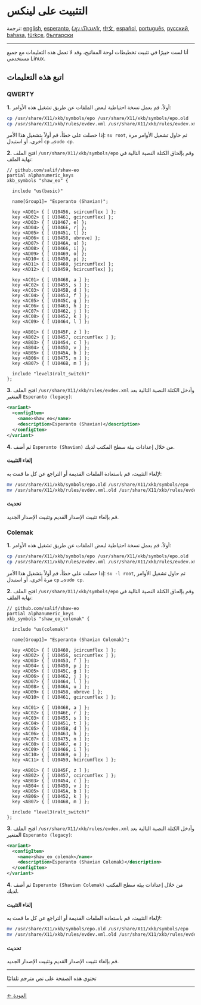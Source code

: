 # التثبيت على لينكس

ترجمة: [english](LINUX.md), [esperanto](LINUX.eo.md), [𐑖𐑨𐑝𐑨 𐑧𐑕𐑐𐑧𐑮𐑨𐑵𐑑𐑩](LINUX.eo_shaw.md), [中文](LINUX.zh-CN.md), [español](LINUX.es.md), [português](LINUX.pt.md), [русский](LINUX.ru.md), [bahasa](LINUX.id.md), [türkçe](LINUX.tr.md), [български](LINUX.bg.md)

---

أنا لست خبيرًا في تثبيت تخطيطات لوحة المفاتيح، وقد لا تعمل هذه التعليمات مع جميع مستخدمي Linux.

## اتبع هذه التعليمات

### QWERTY

**1.** أولاً، قم بعمل نسخة احتياطية لبعض الملفات عن طريق تشغيل هذه الأوامر:

```bash
cp /usr/share/X11/xkb/symbols/epo /usr/share/X11/xkb/symbols/epo.old
cp /usr/share/X11/xkb/rules/evdev.xml /usr/share/X11/xkb/rules/evdev.xml.old
```

إذا حصلت على خطأ، قم أولاً بتشغيل هذا الأمر: `su root`, ثم حاول تشغيل الأوامر مرة أخرى، أو استبدل `cp` بـ`sudo cp`.

**2.** افتح الملف `/usr/share/X11/xkb/symbols/epo` وقم بإلحاق الكتلة النصية التالية في نهاية الملف:

```
// github.com/salif/shaw-eo
partial alphanumeric_keys
xkb_symbols "shaw_eo" {

  include "us(basic)"

  name[Group1]= "Esperanto (Shavian)";

  key <AD01> { [ U10456, scircumflex ] };
  key <AD02> { [ U10461, gcircumflex] };
  key <AD03> { [ U10467, e] };
  key <AD04> { [ U1046E, r] };
  key <AD05> { [ U10451, t] };
  key <AD06> { [ U10458, ubreve] };
  key <AD07> { [ U1046A, u] };
  key <AD08> { [ U10466, i] };
  key <AD09> { [ U10469, o] };
  key <AD10> { [ U10450, p] };
  key <AD11> { [ U10460, jcircumflex] };
  key <AD12> { [ U10459, hcircumflex] };

  key <AC01> { [ U10468, a ] };
  key <AC02> { [ U10455, s ] };
  key <AC03> { [ U1045B, d ] };
  key <AC04> { [ U10453, f ] };
  key <AC05> { [ U1045C, g ] };
  key <AC06> { [ U10463, h ] };
  key <AC07> { [ U10462, j ] };
  key <AC08> { [ U10452, k ] };
  key <AC09> { [ U10464, l ] };

  key <AB01> { [ U1045F, z ] };
  key <AB02> { [ U10457, ccircumflex ] };
  key <AB03> { [ U10454, c ] };
  key <AB04> { [ U1045D, v ] };
  key <AB05> { [ U1045A, b ] };
  key <AB06> { [ U10475, n ] };
  key <AB07> { [ U1046B, m ] };

  include "level3(ralt_switch)"
};
```

**3.** افتح الملف `/usr/share/X11/xkb/rules/evdev.xml` وأدخل الكتلة النصية التالية بعد المتغير `Esperanto (legacy)`:

```xml
<variant>
  <configItem>
    <name>shaw_eo</name>
    <description>Esperanto (Shavian)</description>
  </configItem>
</variant>
```

**4.** ثم أضف `Esperanto (Shavian)` من خلال إعدادات بيئة سطح المكتب لديك.

#### إلغاء التثبيت

لإلغاء التثبيت، قم باستعادة الملفات القديمة أو التراجع عن كل ما قمت به:

```bash
mv /usr/share/X11/xkb/symbols/epo.old /usr/share/X11/xkb/symbols/epo
mv /usr/share/X11/xkb/rules/evdev.xml.old /usr/share/X11/xkb/rules/evdev.xml
```

#### تحديث

قم بإلغاء تثبيت الإصدار القديم وتثبيت الإصدار الجديد.

### Colemak

**1.** أولاً، قم بعمل نسخة احتياطية لبعض الملفات عن طريق تشغيل هذه الأوامر:

```bash
cp /usr/share/X11/xkb/symbols/epo /usr/share/X11/xkb/symbols/epo.old
cp /usr/share/X11/xkb/rules/evdev.xml /usr/share/X11/xkb/rules/evdev.xml.old
```

إذا حصلت على خطأ، قم أولاً بتشغيل هذا الأمر: `su -l root`, ثم حاول تشغيل الأوامر مرة أخرى، أو استبدل `cp` بـ`sudo cp`.

**2.** افتح الملف `/usr/share/X11/xkb/symbols/epo` وقم بإلحاق الكتلة النصية التالية في نهاية الملف:

```
// github.com/salif/shaw-eo
partial alphanumeric_keys
xkb_symbols "shaw_eo_colemak" {

  include "us(colemak)"

  name[Group1]= "Esperanto (Shavian Colemak)";

  key <AD01> { [ U10460, jcircumflex ] };
  key <AD02> { [ U10456, scircumflex ] };
  key <AD03> { [ U10453, f ] };
  key <AD04> { [ U10450, p ] };
  key <AD05> { [ U1045C, g ] };
  key <AD06> { [ U10462, j ] };
  key <AD07> { [ U10464, l ] };
  key <AD08> { [ U1046A, u ] };
  key <AD09> { [ U10458, ubreve ] };
  key <AD10> { [ U10461, gcircumflex ] };

  key <AC01> { [ U10468, a ] };
  key <AC02> { [ U1046E, r ] };
  key <AC03> { [ U10455, s ] };
  key <AC04> { [ U10451, t ] };
  key <AC05> { [ U1045B, d ] };
  key <AC06> { [ U10463, h ] };
  key <AC07> { [ U10475, n ] };
  key <AC08> { [ U10467, e ] };
  key <AC09> { [ U10466, i ] };
  key <AC10> { [ U10469, o ] };
  key <AC11> { [ U10459, hcircumflex ] };

  key <AB01> { [ U1045F, z ] };
  key <AB02> { [ U10457, ccircumflex ] };
  key <AB03> { [ U10454, c ] };
  key <AB04> { [ U1045D, v ] };
  key <AB05> { [ U1045A, b ] };
  key <AB06> { [ U10452, k ] };
  key <AB07> { [ U1046B, m ] };

  include "level3(ralt_switch)"
};
```

**3.** افتح الملف `/usr/share/X11/xkb/rules/evdev.xml` وأدخل الكتلة النصية التالية بعد المتغير `Esperanto (legacy)`:

```xml
<variant>
  <configItem>
    <name>shaw_eo_colemak</name>
    <description>Esperanto (Shavian Colemak)</description>
  </configItem>
</variant>
```

**4.** ثم أضف `Esperanto (Shavian Colemak)` من خلال إعدادات بيئة سطح المكتب لديك.

#### إلغاء التثبيت

لإلغاء التثبيت، قم باستعادة الملفات القديمة أو التراجع عن كل ما قمت به:

```bash
mv /usr/share/X11/xkb/symbols/epo.old /usr/share/X11/xkb/symbols/epo
mv /usr/share/X11/xkb/rules/evdev.xml.old /usr/share/X11/xkb/rules/evdev.xml
```

#### تحديث

قم بإلغاء تثبيت الإصدار القديم وتثبيت الإصدار الجديد.

---

تحتوي هذه الصفحة على نص مترجم تلقائيًا

---

[← العودة](./README.ar.md)
